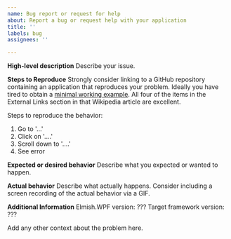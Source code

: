 ```yaml
---
name: Bug report or request for help
about: Report a bug or request help with your application
title: ''
labels: bug
assignees: ''

---
```


**High-level description**
Describe your issue.

**Steps to Reproduce**
Strongly consider linking to a GitHub repository containing an application that reproduces your problem.  Ideally you have tired to obtain a [minimal working example](https://en.wikipedia.org/wiki/Minimal_working_example).  All four of the items in the External Links section in that Wikipedia article are excellent.

Steps to reproduce the behavior:
1. Go to '...'
2. Click on '....'
3. Scroll down to '....'
4. See error

**Expected or desired behavior**
Describe what you expected or wanted to happen.

**Actual behavior**
Describe what actually happens.  Consider including a screen recording of the actual behavior via a GIF.

**Additional Information**
Elmish.WPF version: ???
Target framework version: ???

Add any other context about the problem here.
